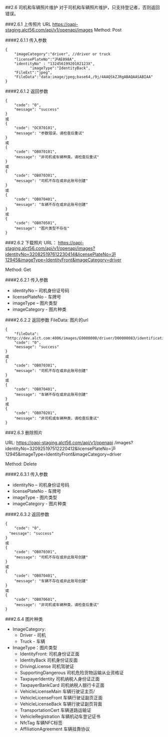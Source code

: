 
##2.6 <span id="2-6">司机和车辆照片维护</span>
对于司机和车辆照片维护，只支持登记者，否则返回错误。

###2.6.1 <span id="2-6-1">上传照片</span>
URL https://oapi-staging.alct56.com/api/v1/openapi/images
Method: Post

####2.6.1.1 传入参数
```
{
	"imageCategory":"driver", //driver or truck
	"licensePlateNo":"沪AE098A",
	"identityNo" : "13245619920102123X",
           "imageType":"IdentityBack",   
	"FileExt":"jpeg",
	"FileData":"data:image/jpeg;base64,/9j/4AAQSkZJRgABAQAASABIAA"
}
```

####2.6.1.2 返回参数
```
{
    "code": "0",
    "message": "success"
}
或
{
    "code": "OC070101",
    "message": "参数错误，请检查后重试"
}
或
{
    "code": "OB070101",
    "message": "非司机或车辆种类，请检查后重试"
}
或
{
    "code": "OB070301",
    "message": "司机不存在或非此账号创建"
}
或
{
    "code": "OB070401",
    "message": "车辆不存在或非此账号创建"
}
或
{
    "code": "OB070501",
    "message": "图片类型不存在"
}
```

###2.6.2 <span id="2-6-2">下载照片</span>
URL： 
https://oapi-staging.alct56.com/api/v1/openapi/images?identityNo=320825197612230414&licensePlateNo=沪12945&imageType=IdentityFront&imageCategory=driver

Method: Get

####2.6.2.1 传入参数
* identityNo – 司机身份证号码
* licensePlateNo - 车牌号
* imageType – 图片类型
* imageCategory -  图片种类

####2.6.2.2 返回参数
FileData: 图片的url
```
{
    "fileData": "http://dev.alct.com:4006/images/E0000000/driver/D00000083/identificationBackUrl/identificationBackUrl20180123163119.jpeg",
    "code": "0",
    "message": "success"
}
或
{
    "code": "OB070301",
    "message": "司机不存在或非此账号创建"
}
或
{
    "code": "OB070401",
    "message": "车辆不存在或非此账号创建"
}
或
{
    "code": "OB070201",
    "message": "非司机或车辆种类，请检查后重试"
}
```
###2.6.3 <span id="2-6-3">删除照片</span>

URL:
https://oapi-staging.alct56.com/api/v1/openapi /images?identityNo=320925197512220412&licensePlateNo=沪12945&imageType=IdentityFront&imageCategory=driver

Method: Delete

####2.6.3.1 传入参数
* identityNo – 司机身份证号码
* licensePlateNo - 车牌号
* imageType - 图片类型
* imageCategory -  图片种类

####2.6.3.2 返回参数
```
{
    "code": "0",
　"message": "success"
}
或
{
    "code": "OB070301",
    "message": "司机不存在或非此账号创建"
}
或
{
    "code": "OB070401",
    "message": "车辆不存在或非此账号创建"
}
或
{
    "code": "OB070601",
    "message": "非司机或车辆种类，请检查后重试"
}
```

###2.6.4 <span id="2-6-4">图片种类</span>
* ImageCategory: 
	* Driver  - 司机
	* Truck - 车辆
* ImageType：图片类型
	* IdentityFront: 司机身份证正面
	* IdentityBack   司机身份证反面
	* DrivingLicense 司机驾驶证
	* SupportingDangerous 司机危险货物运输从业资格证
	* TaxpayerIdentity 司机纳税人身份证正面
	* TaxpayerBankCard 司机纳税人银行卡正面
	* VehicleLicenseMain 车辆行驶证主页/
	* VehicleLicenseFront 车辆行驶证副页正面
	* VehicleLicenseBack  车辆行驶证副页背面
	* TransportationCert     车辆道路运输证
	* VehicleRegistration    车辆机动车登记证书
	* NfcTag 车辆NFC标签
	* AffiliationAgreement  车辆挂靠协议
